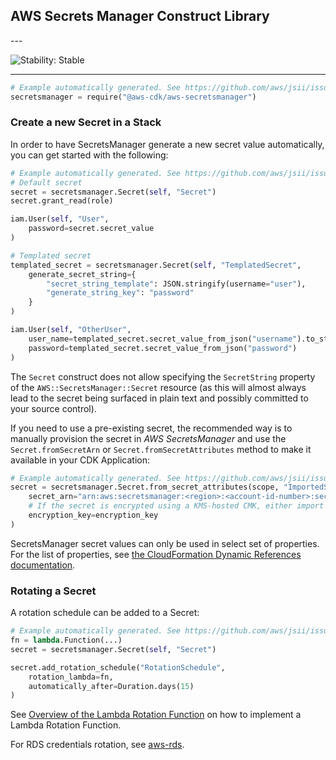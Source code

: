 ## AWS Secrets Manager Construct Library

<!--BEGIN STABILITY BANNER-->---


![Stability: Stable](https://img.shields.io/badge/stability-Stable-success.svg?style=for-the-badge)

---
<!--END STABILITY BANNER-->

```python
# Example automatically generated. See https://github.com/aws/jsii/issues/826
secretsmanager = require("@aws-cdk/aws-secretsmanager")
```

### Create a new Secret in a Stack

In order to have SecretsManager generate a new secret value automatically,
you can get started with the following:

```python
# Example automatically generated. See https://github.com/aws/jsii/issues/826
# Default secret
secret = secretsmanager.Secret(self, "Secret")
secret.grant_read(role)

iam.User(self, "User",
    password=secret.secret_value
)

# Templated secret
templated_secret = secretsmanager.Secret(self, "TemplatedSecret",
    generate_secret_string={
        "secret_string_template": JSON.stringify(username="user"),
        "generate_string_key": "password"
    }
)

iam.User(self, "OtherUser",
    user_name=templated_secret.secret_value_from_json("username").to_string(),
    password=templated_secret.secret_value_from_json("password")
)
```

The `Secret` construct does not allow specifying the `SecretString` property
of the `AWS::SecretsManager::Secret` resource (as this will almost always
lead to the secret being surfaced in plain text and possibly committed to
your source control).

If you need to use a pre-existing secret, the recommended way is to manually
provision the secret in *AWS SecretsManager* and use the `Secret.fromSecretArn`
or `Secret.fromSecretAttributes` method to make it available in your CDK Application:

```python
# Example automatically generated. See https://github.com/aws/jsii/issues/826
secret = secretsmanager.Secret.from_secret_attributes(scope, "ImportedSecret",
    secret_arn="arn:aws:secretsmanager:<region>:<account-id-number>:secret:<secret-name>-<random-6-characters>",
    # If the secret is encrypted using a KMS-hosted CMK, either import or reference that key:
    encryption_key=encryption_key
)
```

SecretsManager secret values can only be used in select set of properties. For the
list of properties, see [the CloudFormation Dynamic References documentation](https://docs.aws.amazon.com/AWSCloudFormation/latest/UserGuide/dynamic-references.htm).

### Rotating a Secret

A rotation schedule can be added to a Secret:

```python
# Example automatically generated. See https://github.com/aws/jsii/issues/826
fn = lambda.Function(...)
secret = secretsmanager.Secret(self, "Secret")

secret.add_rotation_schedule("RotationSchedule",
    rotation_lambda=fn,
    automatically_after=Duration.days(15)
)
```

See [Overview of the Lambda Rotation Function](https://docs.aws.amazon.com/secretsmanager/latest/userguide/rotating-secrets-lambda-function-overview.html) on how to implement a Lambda Rotation Function.

For RDS credentials rotation, see [aws-rds](https://github.com/aws/aws-cdk/blob/master/packages/%40aws-cdk/aws-rds/README.md).
